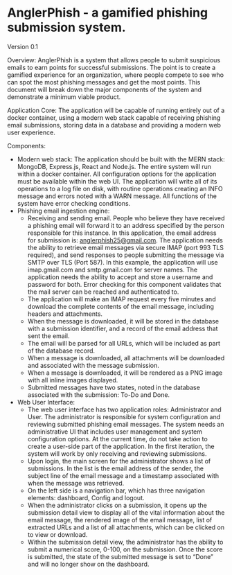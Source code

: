 # AnglerPhish - a gamified phishing submission system.

Version 0.1

Overview: AnglerPhish is a system that allows people to submit suspicious emails to earn points for successful submissions. The point is to create a gamified experience for an organization, where people compete to see who can spot the most phishing messages and get the most points. This document will break down the major components of the system and demonstrate a minimum viable product.

Application Core: The application will be capable of running entirely out of a docker container, using a modern web stack capable of receiving phishing email submissions, storing data in a database and providing a modern web user experience.

Components:
- Modern web stack: The application should be built with the MERN stack: MongoDB, Express.js, React and Node.js. The entire system will run within a docker container. All configuration options for the application must be available within the web UI. The application will write all of its operations to a log file on disk, with routine operations creating an INFO message and errors noted with a WARN message. All functions of the system have error checking conditions.
- Phishing email ingestion engine: 
  - Receiving and sending email. People who believe they have received a phishing email will forward it to an address specified by the person responsible for this instance. In this application, the email address for submission is: anglerphish25@gmail.com. The application needs the ability to retrieve email messages via secure IMAP (port 993 TLS required), and send responses to people submitting the message via SMTP over TLS (Port 587). In this example, the application will use imap.gmail.com and smtp.gmail.com for server names. The application needs the ability to accept and store a username and password for both. Error checking for this component validates that the mail server can be reached and authenticated to.
  - The application will make an IMAP request every five minutes and download the complete contents of the email message, including headers and attachments.
  - When the message is downloaded, it will be stored in the database with a submission identifier, and a record of the email address that sent the email.
  - The email will be parsed for all URLs, which will be included as part of the database record.
  - When a message is downloaded, all attachments will be downloaded and associated with the message submission.
  - When a message is downloaded, it will be rendered as a PNG image with all inline images displayed.
  - Submitted messages have two states, noted in the database associated with the submission: To-Do and Done.
- Web User Interface:
  - The web user interface has two application roles: Administrator and User. The administrator is responsible for system configuration and reviewing submitted phishing email messages. The system needs an administrative UI that includes user management and system configuration options. At the current time, do not take action to create a user-side part of the application. In the first iteration, the system will work by only receiving and reviewing submissions.
  - Upon login, the main screen for the administrator shows a list of submissions. In the list is the email address of the sender, the subject line of the email message and a timestamp associated with when the message was retrieved.
  - On the left side is a navigation bar, which has three navigation elements: dashboard, Config and logout.
  - When the administrator clicks on a submission, it opens up the submission detail view to display all of the vital information about the email message, the rendered image of the email message, list of extracted URLs and a list of all attachments, which can be clicked on to view or download.
  - Within the submission detail view, the administrator has the ability to submit a numerical score, 0-100, on the submission. Once the score is submitted, the state of the submitted message is set to “Done” and will no longer show on the dashboard.